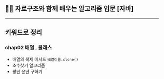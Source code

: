 ## 👩‍💻 자료구조와 함께 배우는 알고리즘 입문 [자바]
----

## 키워드로 정리 
### chap02 배열 , 클래스
- 배열의 복제 메서드 `배열이름.clone()`
- 소수찾기 알고리즘
- 평년 윤년 구하기